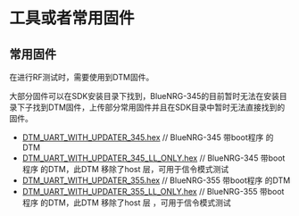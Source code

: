 # 工具或者常用固件



## 常用固件

在进行RF测试时，需要使用到DTM固件。

大部分固件可以在SDK安装目录下找到，BlueNRG-345的目前暂时无法在安装目录下子找到DTM固件，上传部分常用固件并且在SDK目录中暂时无法直接找到的固件。

- [DTM_UART_WITH_UPDATER_345.hex](./Firmware/DTM/DTM_UART_WITH_UPDATER_345.hex) // BlueNRG-345 带boot程序 的DTM
- [DTM_UART_WITH_UPDATER_345_LL_ONLY.hex](./Firmware/DTM/DTM_UART_WITH_UPDATER_345_LL_ONLY.hex) // BlueNRG-345 带boot程序 的DTM，此DTM 移除了host 层，可用于信令模式测试
- [DTM_UART_WITH_UPDATER_355.hex](./Firmware/DTM/DTM_UART_WITH_UPDATER_355.hex) // BlueNRG-355 带boot程序 的DTM
- [DTM_UART_WITH_UPDATER_355_LL_ONLY.hex](DTM_UART_WITH_UPDATER_355_LL_ONLY.hex) // BlueNRG-355 带boot程序 的DTM，此DTM 移除了host 层 ，可用于信令模式测试





